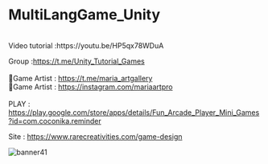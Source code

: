 # MultiLangGame_Unity
<br />
Video tutorial :https://youtu.be/HP5qx78WDuA <br />

Group :https://t.me/Unity_Tutorial_Games<br /><br />
🎨Game Artist : https://t.me/maria_artgallery<br />
🎨Game Artist : https://instagram.com/mariaartpro <br /><br />
PLAY : https://play.google.com/store/apps/details/Fun_Arcade_Player_Mini_Games?id=com.coconika.reminder<br />

Site : https://www.rarecreativities.com/game-design <br />


![banner41](https://user-images.githubusercontent.com/83016119/220836430-75242c00-817c-4dfc-867b-7508b86cb225.png)
